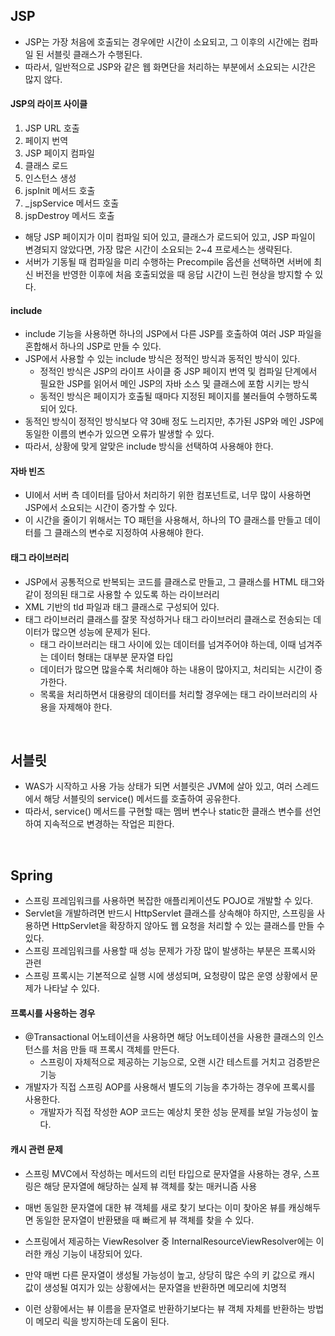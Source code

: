 ## JSP
- JSP는 가장 처음에 호출되는 경우에만 시간이 소요되고, 그 이후의 시간에는 컴파일 된 서블릿 클래스가 수행된다.
- 따라서, 일반적으로 JSP와 같은 웹 화면단을 처리하는 부분에서 소요되는 시간은 많지 않다.

#### JSP의 라이프 사이클
1. JSP URL 호출
2. 페이지 번역
3. JSP 페이지 컴파일
4. 클래스 로드
5. 인스턴스 생성
6. jspInit 메서드 호출
7. _jspService 메서드 호출
8. jspDestroy 메서드 호출

- 해당 JSP 페이지가 이미 컴파일 되어 있고, 클래스가 로드되어 있고, JSP 파일이 변경되지 않았다면, 가장 많은 시간이 소요되는 2~4 프로세스는 생략된다.
- 서버가 기동될 때 컴파일을 미리 수행하는 Precompile 옵션을 선택하면 서버에 최신 버전을 반영한 이후에 처음 호출되었을 때 응답 시간이 느린 현상을 방지할 수 있다.

#### include
- include 기능을 사용하면 하나의 JSP에서 다른 JSP를 호출하여 여러 JSP 파일을 혼합해서 하나의 JSP로 만들 수 있다.
- JSP에서 사용할 수 있는 include 방식은 정적인 방식과 동적인 방식이 있다.
  - 정적인 방식은 JSP의 라이프 사이클 중 JSP 페이지 번역 및 컴파일 단계에서 필요한 JSP를 읽어서 메인 JSP의 자바 소스 및 클래스에 포함 시키는 방식
  - 동적인 방식은 페이지가 호출될 때마다 지정된 페이지를 불러들여 수행하도록 되어 있다.
- 동적인 방식이 정적인 방식보다 약 30배 정도 느리지만, 추가된 JSP와 메인 JSP에 동일한 이름의 변수가 있으면 오류가 발생할 수 있다.
- 따라서, 상황에 맞게 알맞은 include 방식을 선택하여 사용해야 한다.

#### 자바 빈즈
- UI에서 서버 측 데이터를 담아서 처리하기 위한 컴포넌트로, 너무 많이 사용하면 JSP에서 소요되는 시간이 증가할 수 있다.
- 이 시간을 줄이기 위해서는 TO 패턴을 사용해서, 하나의 TO 클래스를 만들고 데이터를 그 클래스의 변수로 지정하여 사용해야 한다.

#### 태그 라이브러리
- JSP에서 공통적으로 반복되는 코드를 클래스로 만들고, 그 클래스를 HTML 태그와 같이 정의된 태그로 사용할 수 있도록 하는 라이브러리
- XML 기반의 tld 파일과 태그 클래스로 구성되어 있다.
- 태그 라이브러리 클래스를 잘못 작성하거나 태그 라이브러리 클래스로 전송되는 데이터가 많으면 성능에 문제가 된다.
  - 태그 라이브러리는 태그 사이에 있는 데이터를 넘겨주어야 하는데, 이때 넘겨주는 데이터 형태는 대부분 문자열 타입
  - 데이터가 많으면 많을수록 처리해야 하는 내용이 많아지고, 처리되는 시간이 증가한다.
  - 목록을 처리하면서 대용량의 데이터를 처리할 경우에는 태그 라이브러리의 사용을 자제해야 한다.
  
<br>

## 서블릿
- WAS가 시작하고 사용 가능 상태가 되면 서블릿은 JVM에 살아 있고, 여러 스레드에서 해당 서블릿의 service() 메서드를 호출하여 공유한다.
- 따라서, service() 메서드를 구현할 때는 멤버 변수나 static한 클래스 변수를 선언하여 지속적으로 변경하는 작업은 피한다.

<br>

## Spring 
- 스프링 프레임워크를 사용하면 복잡한 애플리케이션도 POJO로 개발할 수 있다.
- Servlet을 개발하려면 반드시 HttpServlet 클래스를 상속해야 하지만, 스프링을 사용하면 HttpServlet을 확장하지 않아도 웹 요청을 처리할 수 있는 클래스를 만들 수 있다.
- 스프링 프레임워크를 사용할 때 성능 문제가 가장 많이 발생하는 부분은 프록시와 관련
- 스프링 프록시는 기본적으로 실행 시에 생성되며, 요청량이 많은 운영 상황에서 문제가 나타날 수 있다.

#### 프록시를 사용하는 경우
- @Transactional 어노테이션을 사용하면 해당 어노테이션을 사용한 클래스의 인스턴스를 처음 만들 때 프록시 객체를 만든다.
  - 스프링이 자체적으로 제공하는 기능으로, 오랜 시간 테스트를 거치고 검증받은 기능
- 개발자가 직접 스프링 AOP를 사용해서 별도의 기능을 추가하는 경우에 프록시를 사용한다.
  - 개발자가 직접 작성한 AOP 코드는 예상치 못한 성능 문제를 보일 가능성이 높다.

#### 캐시 관련 문제
- 스프링 MVC에서 작성하는 메서드의 리턴 타입으로 문자열을 사용하는 경우, 스프링은 해당 문자열에 해당하는 실제 뷰 객체를 찾는 매커니즘 사용
- 매번 동일한 문자열에 대한 뷰 객체를 새로 찾기 보다는 이미 찾아온 뷰를 캐싱해두면 동일한 문자열이 반환됐을 때 빠르게 뷰 객체를 찾을 수 있다.
- 스프링에서 제공하는 ViewResolver 중 InternalResourceViewResolver에는 이러한 캐싱 기능이 내장되어 있다.


- 만약 매번 다른 문자열이 생성될 가능성이 높고, 상당히 많은 수의 키 값으로 캐시 값이 생성될 여지가 있는 상황에서는 문자열을 반환하면 메모리에 치명적
- 이런 상황에서는 뷰 이름을 문자열로 반환하기보다는 뷰 객체 자체를 반환하는 방법이 메모리 릭을 방지하는데 도움이 된다.